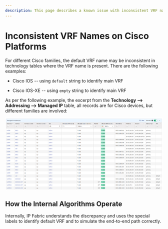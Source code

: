 ```yaml
---
description: This page describes a known issue with inconsistent VRF names on Cisco platforms.
---
```


# Inconsistent VRF Names on Cisco Platforms

For different Cisco families, the default VRF name may be inconsistent
in technology tables where the VRF name is present. There are the
following examples:

- Cisco IOS -- using `default` string to identify main VRF

- Cisco IOS-XE -- using `empty` string to identify main VRF

As per the following example, the excerpt from the
**Technology --> Addressing --> Managed IP** table, all records are for Cisco
devices, but different families are involved:

![Inconsistent VRF names](inconsistent_vrf_names.png)

## How the Internal Algorithms Operate

Internally, IP Fabric understands the discrepancy and uses the special
labels to identify default VRF and to simulate the end-to-end path
correctly.
